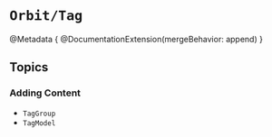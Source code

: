 # ``Orbit/Tag``

@Metadata {
    @DocumentationExtension(mergeBehavior: append)
}

## Topics

### Adding Content

- ``TagGroup``
- ``TagModel``
